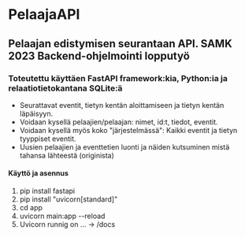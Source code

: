 # PelaajaAPI

## Pelaajan edistymisen seurantaan API. SAMK 2023 Backend-ohjelmointi lopputyö

### Toteutettu käyttäen FastAPI framework:kia, Python:ia ja relaatiotietokantana SQLite:ä

- Seurattavat eventit, tietyn kentän aloittamiseen ja tietyn kentän läpäisyyn.
- Voidaan kysellä pelaajien/pelaajan: nimet, id:t, tiedot, eventit.
- Voidaan kysellä myös koko "järjestelmässä": Kaikki eventit ja tietyn tyyppiset eventit.
- Uusien pelaajien ja eventtetien luonti ja näiden kutsuminen mistä tahansa lähteestä (originista)

#### Käyttö ja asennus

1. pip install fastapi
2. pip install "uvicorn[standard]"
3. cd app
4. uvicorn main:app --reload
5. Uvicorn runnig on ... -> /docs
